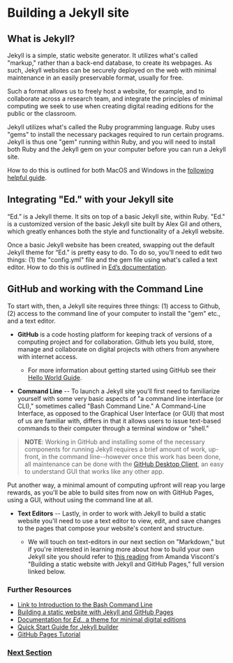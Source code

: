 # Building a Jekyll site

## What is Jekyll?

Jekyll is a simple, static website generator. It utilizes what's called "markup," rather than a back-end database, to create its webpages. As such, Jekyll websites can be securely deployed on the web with minimal maintenance in an easily preservable format, usually for free. 

Such a format allows us to freely host a website, for example, and to collaborate across a research team, and integrate the principles of minimal computing we seek to use when creating digital reading editions for the public or the classroom. 

Jekyll utilizes what's called the Ruby programming language. Ruby uses "gems" to install the necessary packages required to run certain programs. Jekyll is thus one "gem" running within Ruby, and you will need to install both Ruby and the Jekyll gem on your computer before you can run a Jekyll site. 

How to do this is outlined for both MacOS and Windows in the [following helpful guide](https://programminghistorian.org/en/lessons/building-static-sites-with-jekyll-github-pages#text-editor-).

## Integrating "Ed." with your Jekyll site

“Ed.” is a Jekyll theme. It sits on top of a basic Jekyll site, within Ruby. "Ed." is a customized version of the basic Jekyll site built by Alex Gil and others, which greatly enhances both the style and functionality of a Jekyll website. 

Once a basic Jekyll website has been created, swapping out the default Jekyll theme for “Ed." is pretty easy to do. To do so, you’ll need to edit two things: (1) the "config.yml" file and the gem file using what's called a text editor. How to do this is outlined in [Ed’s documentation](https://elotroalex.github.io/ed/documentation/#installing-ed-replacing-an-existing-jekyll-theme).

## GitHub and working with the Command Line

To start with, then, a Jekyll site requires three things: (1) access to Github, (2) access to the command line of your computer to install the "gem" etc., and a text editor.

* **GitHub** is a code hosting platform for keeping track of versions of a computing project and for collaboration. Github lets you build, store, manage and collaborate on digital projects with others from anywhere with internet access.

    - For more information about getting started using GitHub see their [Hello World Guide](https://guides.github.com/activities/hello-world/#what).
    
* **Command Line** -- To launch a Jekyll site you'll first need to familiarize yourself with some very basic aspects of "a command line interface (or CLI)," sometimes called "Bash Command Line." A Command-Line Interface, as opposed to the Graphical User Interface (or GUI) that most of us are familiar with, differs in that it allows users to issue text-based commands to their computer through a terminal window or "shell." 

>**NOTE**: Working in GitHub and installing some of the necessary components for running Jekyll requires a brief amount of work, up-front, in the command line--however once this work has been done, all maintenance can be done with the [GitHub Desktop Client](https://desktop.github.com/), an easy to understand GUI that works like any other app. 

Put another way, a minimal amount of computing upfront will reap you large rewards, as you'll be able to build sites from now on with GitHub Pages, using a GUI, without using the command line at all.
 
* **Text Editors** -- Lastly, in order to work with Jekyll to build a static website you'll need to use a text editor to view, edit, and save changes to the pages that compose your website's content and structure. 

    - We will touch on text-editors in our next section on "Markdown," but if you're interested in learning more about how to build your own Jekyll site you should refer to [this reading](https://programminghistorian.org/en/lessons/building-static-sites-with-jekyll-github-pages#text-editor-) from Amanda Visconti's "Building a static website with Jekyll and GitHub Pages," full version linked below.

### Further Resources

* [Link to Introduction to the Bash Command Line](https://programminghistorian.org/en/lessons/intro-to-bash)
* [Building a static website with Jekyll and GitHub Pages](https://programminghistorian.org/en/lessons/building-static-sites-with-jekyll-github-pages)
* [Documentation for *Ed.*, a theme for minimal digital editions](https://elotroalex.github.io/ed/documentation/#installing-ed-replacing-an-existing-jekyll-theme)
* [Quick Start Guide for Jekyll builder](https://jekyllrb.com/docs/)
* [GitHub Pages Tutorial](https://pages.github.com/)


### [Next Section](/praxis-session/markdown)
